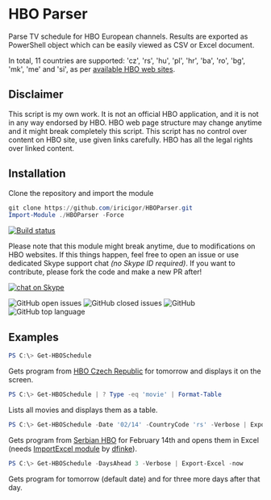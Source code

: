 # HBO Parser

Parse TV schedule for HBO European channels. Results are exported as PowerShell object which can be easily viewed as CSV or Excel document.

In total, 11 countries are supported: 'cz', 'rs', 'hu', 'pl', 'hr', 'ba', 'ro', 'bg', 'mk', 'me' and 'si', as per [available HBO web sites](https://www.hbo-europe.com/).

## Disclaimer

This script is my own work. It is not an official HBO application, and it is not in any way endorsed by HBO. 
HBO web page structure may change anytime and it might break completely this script.
This script has no control over content on HBO site, use given links carefully.
HBO has all the legal rights over linked content.

## Installation

Clone the repository and import the module
```PowerShell
git clone https://github.com/iricigor/HBOParser.git
Import-Module ./HBOParser -Force
```
[![Build status](https://dev.azure.com/iiric/PS1/_apis/build/status/HBO%20Parser%20CI)](https://dev.azure.com/iiric/PS1/_build/latest?definitionId=12)

Please note that this module might break anytime, due to modifications on HBO websites.
If this things happen, feel free to open an issue or use dedicated Skype support chat _(no Skype ID required)_.
If you want to contribute, please fork the code and make a new PR after!

[![chat on Skype](https://img.shields.io/badge/chat-on%20Skype-blue.svg?style=flat)](https://join.skype.com/hQMRyp7kwjd2)

![GitHub open issues](https://img.shields.io/github/issues/iricigor/HBOParser.svg?style=flat)
![GitHub closed issues](https://img.shields.io/github/issues-closed/iricigor/HBOParser.svg?style=flat)
![GitHub](https://img.shields.io/github/license/iricigor/HBOParser.svg?style=flat)
![GitHub top language](https://img.shields.io/github/languages/top/iricigor/HBOParser.svg?style=flat)

## Examples

```PowerShell
PS C:\> Get-HBOSchedule
```

Gets program from [HBO Czech Republic](https://www.hbo.cz/) for tomorrow and displays it on the screen.

```PowerShell
PS C:\> Get-HBOSchedule | ? Type -eq 'movie' | Format-Table
```

Lists all movies and displays them as a table.

```PowerShell
PS C:\> Get-HBOSchedule -Date '02/14' -CountryCode 'rs' -Verbose | Export-Excel -now
```

Gets program from [Serbian HBO](https://www.hbo.rs/) for February 14th and opens them in Excel (needs [ImportExcel module](https://github.com/dfinke/ImportExcel) by [dfinke](https://github.com/dfinke)).
```PowerShell
PS C:\> Get-HBOSchedule -DaysAhead 3 -Verbose | Export-Excel -now
```

Gets program for tomorrow (default date) and for three more days after that day.

